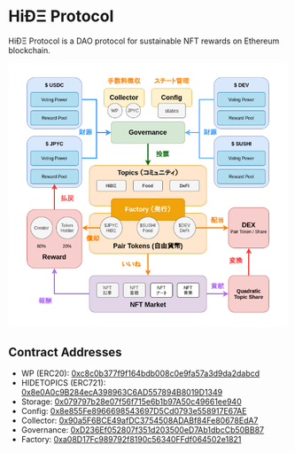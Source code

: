 # HiÐΞ Protocol

HiÐΞ Protocol is a DAO protocol for sustainable NFT rewards on Ethereum blockchain.

![](./assets/protocol-overview.png)

## Contract Addresses

- WP (ERC20): [0xc8c0b377f9f164bdb008c0e9fa57a3d9da2dabcd](https://polygonscan.com/address/0xc8c0b377f9f164bdb008c0e9fa57a3d9da2dabcd)
- HIDETOPICS (ERC721): [0x8e0A0c9B284ecA398963C6AD557894B8019D1349](https://polygonscan.com/address/0x8e0A0c9B284ecA398963C6AD557894B8019D1349)
- Storage: [0x079797b28e07f56f715e6b1b97A50c49661ee940](https://polygonscan.com/address/0x079797b28e07f56f715e6b1b97A50c49661ee940)
- Config: [0x8e855Fe8966698543697D5Cd0793e558917E67AE](https://polygonscan.com/address/0x8e855Fe8966698543697D5Cd0793e558917E67AE)
- Collector: [0x90a5F6BCE49afDC3754508ADABf84Fe80678EdA7](https://polygonscan.com/address/0x90a5F6BCE49afDC3754508ADABf84Fe80678EdA7)
- Governance: [0xD236Ef052807f351d203500eD7Ab1dbcCb50BB87](https://polygonscan.com/address/0xD236Ef052807f351d203500eD7Ab1dbcCb50BB87)
- Factory: [0xa08D17Fc989792f8190c56340FFdf064502e1821](https://polygonscan.com/address/0xa08D17Fc989792f8190c56340FFdf064502e1821)
